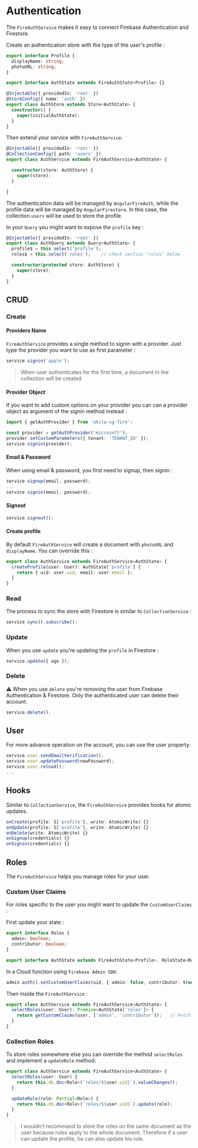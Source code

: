 # Authentication
The `FireAuthService` makes it easy to connect Firebase Authentication and Firestore.

Create an authentication store with the type of the user's profile :
```typescript
export interface Profile {
  displayName: string;
  photoURL: string;
}

export interface AuthState extends FireAuthState<Profile> {}

@Injectable({ providedIn: 'root' })
@StoreConfig({ name: 'auth' })
export class AuthStore extends Store<AuthState> {
  constructor() {
    super(initialAuthState);
  }
}
```

Then extend your service with `FireAuthService`:
```typescript
@Injectable({ providedIn: 'root' })
@CollectionConfig({ path: 'users' })
export class AuthService extends FireAuthService<AuthState> {

  constructor(store: AuthStore) {
    super(store);
  }

}
```

The authentication data will be managed by `AngularFireAuth`, while the profile data will be managed by `AngularFirestore`.
In this case, the collection `users` will be used to store the profile.

In your `Query` you might want to expose the `profile` key : 
```typescript
@Injectable({ providedIn: 'root' })
export class AuthQuery extends Query<AuthState> {
  profile$ = this.select('profile');
  roles$ = this.select('roles');    // check section "roles" below

  constructor(protected store: AuthStore) {
    super(store);
  }
}
```

## CRUD

### Create

#### Providers Name
`FireAuthService` provides a single method to signin with a provider. Just type the provider you want to use as first parameter : 
```typescript
service.signin('apple');
```

> When user authenticates for the first time, a document in the collection will be created

#### Provider Object
If you want to add custom options on your provider you can can a provider object as argument of the signin method instead : 
```typescript
import { getAuthProvider } from 'akita-ng-fire';

const provider = getAuthProvider('microsoft');
provider.setCustomParameters({ tenant: 'TENANT_ID' });
service.signin(provider);
```

#### Email & Password
When using email & password, you first need to signup, then signin : 
```typescript
service.signup(email, password);
...
service.signin(email, password);
```

#### Signout
```typescript
service.signout();
```

#### Create profile
By default `FireAuthService` will create a document with `photoURL` and `displayName`. You can override this : 
```typescript
export class AuthService extends FireAuthService<AuthState> {
  createProfile(user: User): AuthState['profile'] {
    return { uid: user.uid, email: user.email };
  }
}
```

### Read
The process to sync the store with Firestore is similar to `CollectionService` : 
```typescript
service.sync().subscribe();
```

### Update
When you use `update` you're updating the `profile` in Firestore : 
```typescript
service.update({ age });
```

### Delete
⚠️ When you use `delete` you're removing the user from Firebase Authentication & Firestore. Only the authenticated user can delete their account.
```typescript
service.delete();
```

## User
For more advance operation on the account, you can use the user property: 
```typescript
service.user.sendEmailVerification();
service.user.updatePassword(newPassword);
service.user.reload();
...
```

## Hooks
Similar to `CollectionService`, the `FireAuthService` provides hooks for atomic updates.

```typescript
onCreate(profile: S['profile'], write: AtomicWrite) {}
onUpdate(profile: S['profile'], write: AtomicWrite) {}
onDelete(write: AtomicWrite) {}
onSignup(credentials) {}
onSignin(credentials) {}
```

## Roles
The `FireAuthService` helps you manage roles for your user. 

### Custom User Claims
For roles specific to the user you might want to update the `CustomUserClaims` :

First update your state : 
```typescript
export interface Roles {
  admin: boolean;
  contributor: boolean;
}

export interface AuthState extends FireAuthState<Profile>, RoleState<Roles> {}
```

In a Cloud function using `Firebase Admin SDK`: 
```typescript
admin.auth().setCustomUserClaims(uid, { admin: false, contributor: true });
```

Then inside the `FireAuthService` :
```typescript
export class AuthService extends FireAuthService<AuthState> {
  selectRoles(user: User): Promise<AuthState['roles']> {
    return getCustomClaims(user, ['admin', 'contributor']);   // Fetch keys "admin" & "contributor" of the claims in the token
  }
}
```

### Collection Roles
To store roles somewhere else you can override the method `selectRoles` and implement a `updateRole` method:
```typescript
export class AuthService extends FireAuthService<AuthState> {
  selectRoles(user: User) {
    return this.db.doc<Role>(`roles/${user.uid}`).valueChanges();
  }

  updateRole(role: Partial<Role>) {
    return this.db.doc<Role>(`roles/${user.uid}`).update(role);
  }
}
```

> I wouldn't recommand to store the roles on the same document as the user because rules apply to the whole document. Therefore if a user can update the profile, he can also update his role.
